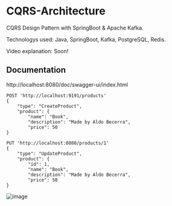 
# CQRS-Architecture

CQRS Design Pattern with SpringBoot & Apache Kafka.

Technologys used: Java, SpringBoot, Kafka, PostgreSQL, Redis.

Video explanation: Soon!


## Documentation

http://localhost:8080/doc/swagger-ui/index.html


```http
POST 'http://localhost:9191/products'
{
    "type": "CreateProduct",
    "product": {
        "name": "Book",
        "description": "Made by Aldo Becerra",
        "price": 50
}
```

```http
PUT 'http://localhost:8080/products/1'
{
    "type": "UpdateProduct",
    "product": {
        "id": 1,
        "name": "Book",
        "description": "Made by Aldo Becerra",
        "price": 50
}
```

![image](https://github.com/user-attachments/assets/89426939-94b4-4dcb-bfbf-bea10018a5d4)


